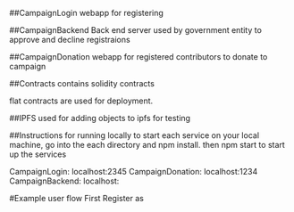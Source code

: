 ##CampaignLogin
webapp for registering


##CampaignBackend
Back end server used by government entity to approve and decline registraions

##CampaignDonation
webapp for registered contributors to donate to campaign


##Contracts
contains solidity contracts

flat contracts are used for deployment.

##IPFS
used for adding objects to ipfs for testing



##Instructions for running locally
to start each service on your local machine, go into the each directory and npm install.
then npm start to start up the services

CampaignLogin: localhost:2345
CampaignDonation: localhost:1234
CampaignBackend: localhost:


#Example user flow
First Register as
